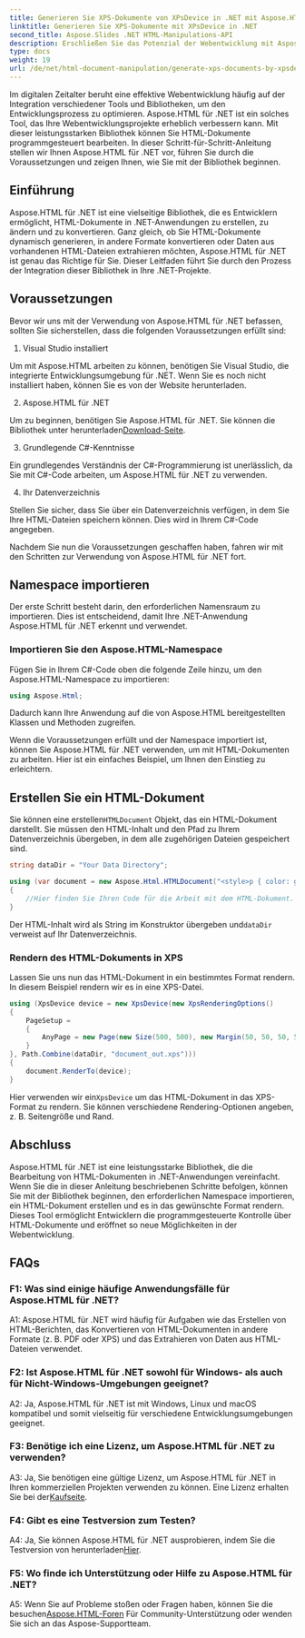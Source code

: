 ```yaml
---
title: Generieren Sie XPS-Dokumente von XPsDevice in .NET mit Aspose.HTML
linktitle: Generieren Sie XPS-Dokumente mit XPsDevice in .NET
second_title: Aspose.Slides .NET HTML-Manipulations-API
description: Erschließen Sie das Potenzial der Webentwicklung mit Aspose.HTML für .NET. Erstellen, konvertieren und bearbeiten Sie HTML-Dokumente ganz einfach.
type: docs
weight: 19
url: /de/net/html-document-manipulation/generate-xps-documents-by-xpsdevice/
---
```


Im digitalen Zeitalter beruht eine effektive Webentwicklung häufig auf der Integration verschiedener Tools und Bibliotheken, um den Entwicklungsprozess zu optimieren. Aspose.HTML für .NET ist ein solches Tool, das Ihre Webentwicklungsprojekte erheblich verbessern kann. Mit dieser leistungsstarken Bibliothek können Sie HTML-Dokumente programmgesteuert bearbeiten. In dieser Schritt-für-Schritt-Anleitung stellen wir Ihnen Aspose.HTML für .NET vor, führen Sie durch die Voraussetzungen und zeigen Ihnen, wie Sie mit der Bibliothek beginnen.

## Einführung

Aspose.HTML für .NET ist eine vielseitige Bibliothek, die es Entwicklern ermöglicht, HTML-Dokumente in .NET-Anwendungen zu erstellen, zu ändern und zu konvertieren. Ganz gleich, ob Sie HTML-Dokumente dynamisch generieren, in andere Formate konvertieren oder Daten aus vorhandenen HTML-Dateien extrahieren möchten, Aspose.HTML für .NET ist genau das Richtige für Sie. Dieser Leitfaden führt Sie durch den Prozess der Integration dieser Bibliothek in Ihre .NET-Projekte.

## Voraussetzungen

Bevor wir uns mit der Verwendung von Aspose.HTML für .NET befassen, sollten Sie sicherstellen, dass die folgenden Voraussetzungen erfüllt sind:

1. Visual Studio installiert

Um mit Aspose.HTML arbeiten zu können, benötigen Sie Visual Studio, die integrierte Entwicklungsumgebung für .NET. Wenn Sie es noch nicht installiert haben, können Sie es von der Website herunterladen.

2. Aspose.HTML für .NET

 Um zu beginnen, benötigen Sie Aspose.HTML für .NET. Sie können die Bibliothek unter herunterladen[Download-Seite](https://releases.aspose.com/html/net/).

3. Grundlegende C#-Kenntnisse

Ein grundlegendes Verständnis der C#-Programmierung ist unerlässlich, da Sie mit C#-Code arbeiten, um Aspose.HTML für .NET zu verwenden.

4. Ihr Datenverzeichnis

Stellen Sie sicher, dass Sie über ein Datenverzeichnis verfügen, in dem Sie Ihre HTML-Dateien speichern können. Dies wird in Ihrem C#-Code angegeben.

Nachdem Sie nun die Voraussetzungen geschaffen haben, fahren wir mit den Schritten zur Verwendung von Aspose.HTML für .NET fort.

## Namespace importieren

Der erste Schritt besteht darin, den erforderlichen Namensraum zu importieren. Dies ist entscheidend, damit Ihre .NET-Anwendung Aspose.HTML für .NET erkennt und verwendet.

### Importieren Sie den Aspose.HTML-Namespace

Fügen Sie in Ihrem C#-Code oben die folgende Zeile hinzu, um den Aspose.HTML-Namespace zu importieren:

```csharp
using Aspose.Html;
```

Dadurch kann Ihre Anwendung auf die von Aspose.HTML bereitgestellten Klassen und Methoden zugreifen.

Wenn die Voraussetzungen erfüllt und der Namespace importiert ist, können Sie Aspose.HTML für .NET verwenden, um mit HTML-Dokumenten zu arbeiten. Hier ist ein einfaches Beispiel, um Ihnen den Einstieg zu erleichtern.

## Erstellen Sie ein HTML-Dokument

 Sie können eine erstellen`HTMLDocument` Objekt, das ein HTML-Dokument darstellt. Sie müssen den HTML-Inhalt und den Pfad zu Ihrem Datenverzeichnis übergeben, in dem alle zugehörigen Dateien gespeichert sind.

```csharp
string dataDir = "Your Data Directory";

using (var document = new Aspose.Html.HTMLDocument("<style>p { color: green; }</style><p>my first paragraph</p>", dataDir))
{
    //Hier finden Sie Ihren Code für die Arbeit mit dem HTML-Dokument.
}
```

 Der HTML-Inhalt wird als String im Konstruktor übergeben und`dataDir` verweist auf Ihr Datenverzeichnis.

### Rendern des HTML-Dokuments in XPS

Lassen Sie uns nun das HTML-Dokument in ein bestimmtes Format rendern. In diesem Beispiel rendern wir es in eine XPS-Datei.

```csharp
using (XpsDevice device = new XpsDevice(new XpsRenderingOptions()
{
    PageSetup =
    {
        AnyPage = new Page(new Size(500, 500), new Margin(50, 50, 50, 50))
    }
}, Path.Combine(dataDir, "document_out.xps")))
{
    document.RenderTo(device);
}
```

 Hier verwenden wir ein`XpsDevice` um das HTML-Dokument in das XPS-Format zu rendern. Sie können verschiedene Rendering-Optionen angeben, z. B. Seitengröße und Rand.

## Abschluss

Aspose.HTML für .NET ist eine leistungsstarke Bibliothek, die die Bearbeitung von HTML-Dokumenten in .NET-Anwendungen vereinfacht. Wenn Sie die in dieser Anleitung beschriebenen Schritte befolgen, können Sie mit der Bibliothek beginnen, den erforderlichen Namespace importieren, ein HTML-Dokument erstellen und es in das gewünschte Format rendern. Dieses Tool ermöglicht Entwicklern die programmgesteuerte Kontrolle über HTML-Dokumente und eröffnet so neue Möglichkeiten in der Webentwicklung.

## FAQs

### F1: Was sind einige häufige Anwendungsfälle für Aspose.HTML für .NET?

A1: Aspose.HTML für .NET wird häufig für Aufgaben wie das Erstellen von HTML-Berichten, das Konvertieren von HTML-Dokumenten in andere Formate (z. B. PDF oder XPS) und das Extrahieren von Daten aus HTML-Dateien verwendet.

### F2: Ist Aspose.HTML für .NET sowohl für Windows- als auch für Nicht-Windows-Umgebungen geeignet?

A2: Ja, Aspose.HTML für .NET ist mit Windows, Linux und macOS kompatibel und somit vielseitig für verschiedene Entwicklungsumgebungen geeignet.

### F3: Benötige ich eine Lizenz, um Aspose.HTML für .NET zu verwenden?

 A3: Ja, Sie benötigen eine gültige Lizenz, um Aspose.HTML für .NET in Ihren kommerziellen Projekten verwenden zu können. Eine Lizenz erhalten Sie bei der[Kaufseite](https://purchase.aspose.com/buy).

### F4: Gibt es eine Testversion zum Testen?

 A4: Ja, Sie können Aspose.HTML für .NET ausprobieren, indem Sie die Testversion von herunterladen[Hier](https://releases.aspose.com/).

### F5: Wo finde ich Unterstützung oder Hilfe zu Aspose.HTML für .NET?

 A5: Wenn Sie auf Probleme stoßen oder Fragen haben, können Sie die besuchen[Aspose.HTML-Foren](https://forum.aspose.com/) Für Community-Unterstützung oder wenden Sie sich an das Aspose-Supportteam.
